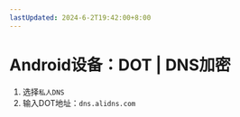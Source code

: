 ```yaml
---
lastUpdated: 2024-6-2T19:42:00+8:00
---
```


# Android设备：DOT | DNS加密

1. 选择```私人DNS```
2. 输入DOT地址：```dns.alidns.com```